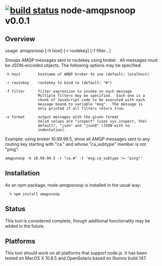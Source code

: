 [![build status](https://secure.travis-ci.org/davepacheco/node-amqpsnoop.png)](http://travis-ci.org/davepacheco/node-amqpsnoop)
node-amqpsnoop v0.0.1
==============

Overview
--------

usage: amqpsnoop [-h host] [-r routekey] [-f filter...]

Snoops AMQP messages sent to routekey <routekey> using broker <host>.
All messages must be JSON-encoded objects.  The following options may 
be specified:

    -h host        hostname of AMQP broker to use (default: localhost)

    -r routekey    routekey to bind to (default: "#")

    -f filter      filter expression to invoke on each message
                   Multiple filters may be specified.  Each one is a 
                   chunk of JavaScript code to be executed with each 
                   message bound to variable "msg".  The message is 
                   only printed if all filters return true.

    -o format      output messages with the given format
                   Valid values are "inspect" (uses sys.inspect, the)
                   default), "json" and "json0" (JSON with no
                   indentation).

Example: using broker 10.99.99.5, show all AMQP messages sent to any 
routing key starting with "ca." and whose "ca_subtype" member is not 
"ping":

    amqpsnoop -h 10.99.99.5 -r "ca.#" -f 'msg.ca_subtype != "ping"'


Installation
------------

As an npm package, node-amqpsnoop is installed in the usual way:

      % npm install amqpsnoop


Status
------

This tool is considered complete, though additional functionality may be added
in the future.


Platforms
---------

This tool should work on all platforms that support node.js.  It has been
tested on MacOS X 10.6.5 and OpenSolaris based on Illumos build 147.
